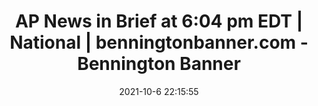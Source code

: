 ---
"title": "AP News in Brief at 6:04 pm EDT | National | benningtonbanner.com - Bennington Banner"
"date": "2021-10-6 22:15:55"
"feed_name": "GOOGLENEWSDRILLING"
"feed_website": "https://news.google.com/search?q=drilling%2Bincident&hl=en-US&gl=US&ceid=US:en"
"feed_rss": "https://news.google.com/rss/search?q=drilling%2Bincident&hl=en-US&gl=US&ceid=US:en"
"link": "https://www.benningtonbanner.com/ap/national/ap-news-in-brief-at-6-04-p-m-edt/article_a38747e4-f0e8-52b0-a5df-2d022c8eed12.html"
"source": "{'href': 'https://www.benningtonbanner.com', 'title': 'Bennington Banner'}"
"file": "_posts/2021-1-1-0ed52b36ff5151dae84d2c949a9779daa796f94d.md"
"accident": "0"
"drilling": "0"
"dead": "0"
"injured": "0"
"arrested": "0"
"place": "unknown place"
"where": "unknown site"
"causes": "unknown"
"place_uri": "unknown place"
---